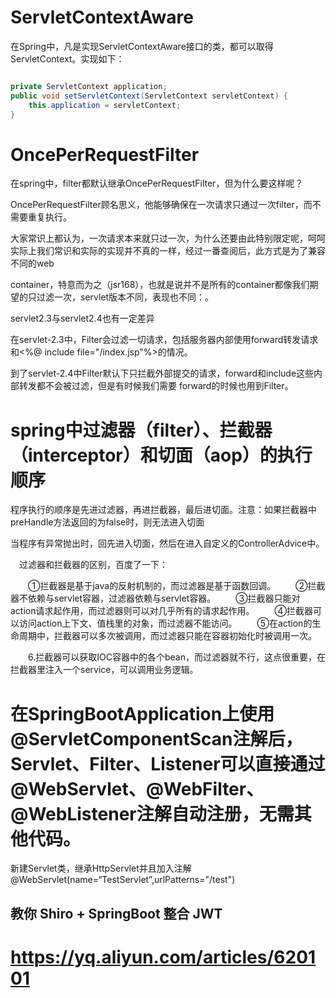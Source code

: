 # ServletContextAware

在Spring中，凡是实现ServletContextAware接口的类，都可以取得ServletContext。实现如下： 

```java

private ServletContext application;
public void setServletContext(ServletContext servletContext) {  
    this.application = servletContext;  
}

```

# OncePerRequestFilter

在spring中，filter都默认继承OncePerRequestFilter，但为什么要这样呢？

OncePerRequestFilter顾名思义，他能够确保在一次请求只通过一次filter，而不需要重复执行。

大家常识上都认为，一次请求本来就只过一次，为什么还要由此特别限定呢，呵呵实际上我们常识和实际的实现并不真的一样，经过一番查阅后，此方式是为了兼容不同的web

container，特意而为之（jsr168），也就是说并不是所有的container都像我们期望的只过滤一次，servlet版本不同，表现也不同：。

servlet2.3与servlet2.4也有一定差异 

在servlet-2.3中，Filter会过滤一切请求，包括服务器内部使用forward转发请求和<%@ include file="/index.jsp"%>的情况。

到了servlet-2.4中Filter默认下只拦截外部提交的请求，forward和include这些内部转发都不会被过滤，但是有时候我们需要 forward的时候也用到Filter。

[](https://blog.csdn.net/u012554102/article/details/51462161)

# spring中过滤器（filter）、拦截器（interceptor）和切面（aop）的执行顺序

程序执行的顺序是先进过滤器，再进拦截器，最后进切面。注意：如果拦截器中preHandle方法返回的为false时，则无法进入切面

当程序有异常抛出时，回先进入切面，然后在进入自定义的ControllerAdvice中。

[](https://blog.csdn.net/huxiaodong1994/article/details/82991828)

　过滤器和拦截器的区别，百度了一下：

　　①拦截器是基于java的反射机制的，而过滤器是基于函数回调。
　　②拦截器不依赖与servlet容器，过滤器依赖与servlet容器。
　　③拦截器只能对action请求起作用，而过滤器则可以对几乎所有的请求起作用。
　　④拦截器可以访问action上下文、值栈里的对象，而过滤器不能访问。
　　⑤在action的生命周期中，拦截器可以多次被调用，而过滤器只能在容器初始化时被调用一次。

　　6.拦截器可以获取IOC容器中的各个bean，而过滤器就不行，这点很重要，在拦截器里注入一个service，可以调用业务逻辑。

# 在SpringBootApplication上使用@ServletComponentScan注解后，Servlet、Filter、Listener可以直接通过@WebServlet、@WebFilter、@WebListener注解自动注册，无需其他代码。

新建Servlet类，继承HttpServlet并且加入注解@WebServlet(name=“TestServlet”,urlPatterns="/test")



## 教你 Shiro + SpringBoot 整合 JWT    

# https://yq.aliyun.com/articles/620101